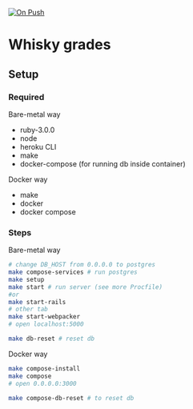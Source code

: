 [![On Push](https://github.com/NikitaNaumenko/whiskeys-grade/actions/workflows/push.yaml/badge.svg)](https://github.com/NikitaNaumenko/whiskeys-grade/actions/workflows/push.yaml)

# Whisky grades
## Setup
### Required
Bare-metal way
* ruby-3.0.0
* node
* heroku CLI
* make
* docker-compose (for running db inside container)

Docker way
* make
* docker
* docker compose

### Steps

Bare-metal way
```sh
# change DB_HOST from 0.0.0.0 to postgres
make compose-services # run postgres
make setup
make start # run server (see more Procfile)
#or
make start-rails
# other tab
make start-webpacker
# open localhost:5000

make db-reset # reset db
```

Docker way
```sh
make compose-install
make compose
# open 0.0.0.0:3000

make compose-db-reset # to reset db
```
